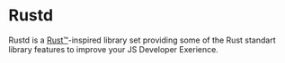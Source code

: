 # Rustd

Rustd is a [Rust™️](https://www.rust-lang.org/)-inspired library set providing some of the Rust standart library features to improve your JS Developer Exerience.
